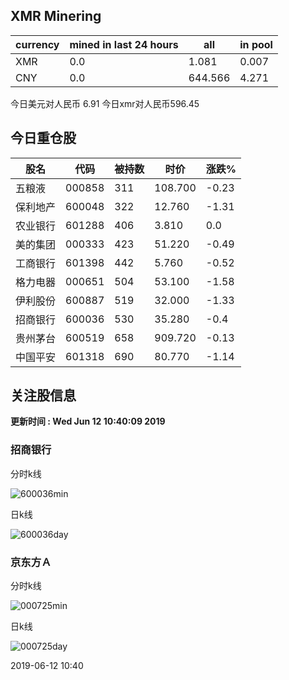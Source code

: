 ## XMR Minering

|currency|mined in last 24 hours|all|in pool|
|---|---|---|---|
|XMR|0.0|1.081|0.007|
|CNY|0.0|644.566|4.271|

今日美元对人民币 6.91	今日xmr对人民币596.45


## 今日重仓股 

|股名|代码|被持数|时价|涨跌%|
|---|---|---|---|---|
|五粮液|000858|311|108.700|-0.23|
|保利地产|600048|322|12.760|-1.31|
|农业银行|601288|406|3.810|0.0|
|美的集团|000333|423|51.220|-0.49|
|工商银行|601398|442|5.760|-0.52|
|格力电器|000651|504|53.100|-1.58|
|伊利股份|600887|519|32.000|-1.33|
|招商银行|600036|530|35.280|-0.4|
|贵州茅台|600519|658|909.720|-0.13|
|中国平安|601318|690|80.770|-1.14|

## 关注股信息
**更新时间 : Wed Jun 12 10:40:09 2019**
### 招商银行 
分时k线

![600036min](http://image.sinajs.cn/newchart/min/n/sh600036.gif)

日k线

![600036day](http://image.sinajs.cn/newchart/daily/n/sh600036.gif)

### 京东方Ａ 
分时k线

![000725min](http://image.sinajs.cn/newchart/min/n/sz000725.gif)

日k线

![000725day](http://image.sinajs.cn/newchart/daily/n/sz000725.gif)

2019-06-12 10:40